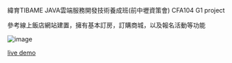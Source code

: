 緯育TIBAME JAVA雲端服務開發技術養成班(前中壢資策會) CFA104 G1 project

參考線上飯店網站建置，擁有基本訂房，訂購商城，以及報名活動等功能

![image](https://user-images.githubusercontent.com/97726463/161063175-8be4c960-d5a2-4e16-87e3-0caafa4486ac.png)


[live demo](http://35.221.146.141/CFA104G1/index.jsp)
